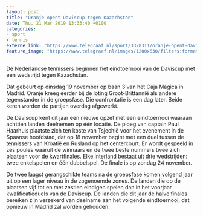 ```yaml
---
layout: post
title: "Oranje opent Daviscup tegen Kazachstan"
date: Thu, 21 Mar 2019 13:33:40 +0100
categories: 
- sport 
- tennis 
externe_link: "https://www.telegraaf.nl/sport/3328311/oranje-opent-daviscup-tegen-kazachstan"
feature_image: "https://www.telegraaf.nl/images/1200x630/filters:format(jpeg):quality(80)/cdn-kiosk-api.telegraaf.nl/8edeb670-4bd5-11e9-b9b2-0217670beecd.jpg"
---
```


<p class="intro">De Nederlandse tennissers beginnen het eindtoernooi van de Daviscup met een wedstrijd tegen Kazachstan.</p> <p>Dat gebeurt op dinsdag 19 november op baan 3 van het Caja Mágica in Madrid. Oranje kreeg eerder bij de loting Groot-Brittannië als andere tegenstander in de groepsfase. Die confrontatie is een dag later. Beide keren worden de partijen overdag afgewerkt.</p><p>De Daviscup kent dit jaar een nieuwe opzet met een eindtoernooi waaraan achttien landen deelnemen op één locatie. De ploeg van captain Paul Haarhuis plaatste zich ten koste van Tsjechië voor het evenement in de Spaanse hoofdstad, dat op 18 november begint met een duel tussen de tennissers van Kroatië en Rusland op het centercourt. Er wordt gespeeld in zes poules waaruit de winnaars en de twee beste nummers twee zich plaatsen voor de kwartfinales. Elke interland bestaat uit drie wedstrijden: twee enkelspelen en één dubbelspel. De finale is op zondag 24 november.</p><p>De twee laagst gerangschikte teams na de groepsfase komen volgend jaar uit op een lager niveau in de zogenoemde zones. De landen die op de plaatsen vijf tot en met zestien eindigen spelen dan in het voorjaar kwalificatieduels van de Daviscup. De landen die dit jaar de halve finales bereiken zijn verzekerd van deelname aan het volgende eindtoernooi, dat opnieuw in Madrid zal worden gehouden.</p>
